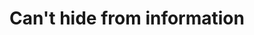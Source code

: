 ---
pid: MX255
title: Can't hide from information
location_transcription: any/every park in Philly
zipcode: '19131'
outside_phl: 
neighborhood: Wynnefield
age: '17'
age_range: 13-19
instagram: 
image_file_name: MX_255.jpg
proposal_transcription: A large, electronic news bulletin that updates in real time,
  to keep people informed on daily issues. It allows everyone free access to information/news.
  It also has free wifi for those nearby to use.
topic: Education,Inequality,Politics,Uplifting,Freedom
topic_summary: 0, 0, 0, 0, 0
type: Digital,Interactive,Digital Project,Billboard
keywords_other: news, information, free access, wifi
credit: Kayla
image_labels: 
twitter: 
facebook: 
permalink: "/monuments/mx255/"
layout: item-page
---
